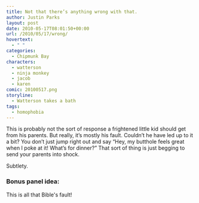 ```yaml
---
title: Not that there’s anything wrong with that.
author: Justin Parks
layout: post
date: 2010-05-17T08:01:50+00:00
url: /2010/05/17/wrong/
hovertext:
  - " "
categories:
  - Chipmunk Bay
characters:
  - watterson
  - ninja monkey
  - jacob
  - karen
comic: 20100517.png 
storyline:
  - Watterson takes a bath
tags:
  - homophobia  
---
```

This is probably not the sort of response a frightened little kid should get from his parents. But really, it&#8217;s mostly his fault. Couldn&#8217;t he have led up to it a bit? You don&#8217;t just jump right out and say &#8220;Hey, my butthole feels great when I poke at it! What&#8217;s for dinner?&#8221; That sort of thing is just begging to send your parents into shock.

Subtlety.


### Bonus panel idea:
This is all that Bible's fault!